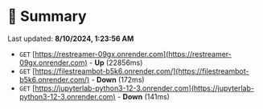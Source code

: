# 📖 Summary
Last updated: **8/10/2024, 1:23:56 AM**

- `GET` [https://restreamer-09gx.onrender.com](https://restreamer-09gx.onrender.com) - **Up** (22856ms)
- `GET` [https://filestreambot-b5k6.onrender.com/](https://filestreambot-b5k6.onrender.com/) - **Down** (172ms)
- `GET` [https://jupyterlab-python3-12-3.onrender.com](https://jupyterlab-python3-12-3.onrender.com) - **Down** (141ms)
